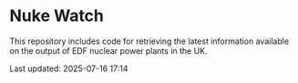 # Nuke Watch

This repository includes code for retrieving the latest information available on the output of EDF nuclear power plants in the UK.

Last updated: 2025-07-16 17:14